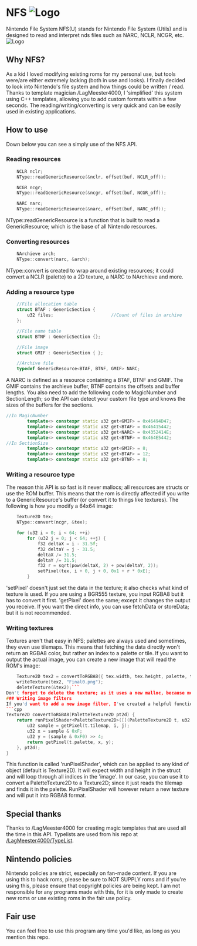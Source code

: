 # NFS ![Logo](https://i.imgur.com/bBy2kS9.png)
Nintendo File System
NFS(U) stands for Nintendo File System (Utils) and is designed to read and interpret nds files such as NARC, NCLR, NCGR, etc.
![Logo](https://i.imgur.com/PWpc5ZX.png)
## Why NFS?
As a kid I loved modifying existing roms for my personal use, but tools were/are either extremely lacking (both in use and looks). I finally decided to look into Nintendo's file system and how things could be written / read. Thanks to template magician /LagMeester4000, I 'simplified' this system using C++ templates, allowing you to add custom formats within a few seconds. The reading/writing/converting is very quick and can be easily used in existing applications.
## How to use
Down below you can see a simply use of the NFS API.
### Reading resources
```cpp
  	NCLR nclr;
	NType::readGenericResource(&nclr, offset(buf, NCLR_off));

	NCGR ncgr;
	NType::readGenericResource(&ncgr, offset(buf, NCGR_off));

	NARC narc;
	NType::readGenericResource(&narc, offset(buf, NARC_off));
```
NType::readGenericResource is a function that is built to read a GenericResource; which is the base of all Nintendo resources.
### Converting resources
```cpp
  	NArchieve arch;
	NType::convert(narc, &arch);
```
NType::convert is created to wrap around existing resources; it could convert a NCLR (palette) to a 2D texture, a NARC to NArchieve and more.
### Adding a resource type
```cpp
  	//File allocation table
	struct BTAF : GenericSection {
		u32 files;						//Count of files in archive
	};

	//File name table
	struct BTNF : GenericSection {};

	//File image
	struct GMIF : GenericSection { };

	//Archive file
	typedef GenericResource<BTAF, BTNF, GMIF> NARC;
```
A NARC is defined as a resource containing a BTAF, BTNF and GMIF. The GMIF contains the archieve buffer, BTNF contains the offsets and buffer lengths.
You also need to add the following code to MagicNumber and SectionLength; so the API can detect your custom file type and knows the sizes of the buffers for the sections.
```cpp
//In MagicNumber
		template<> constexpr static u32 get<GMIF> = 0x46494D47;
		template<> constexpr static u32 get<BTAF> = 0x46415442;
		template<> constexpr static u32 get<NARC> = 0x4352414E;
		template<> constexpr static u32 get<BTNF> = 0x464E5442;
//In SectionSize
  		template<> constexpr static u32 get<GMIF> = 8;
		template<> constexpr static u32 get<BTAF> = 12;
		template<> constexpr static u32 get<BTNF> = 8;
```
### Writing a resource type
The reason this API is so fast is it never mallocs; all resources are structs or use the ROM buffer. This means that the rom is directly affected if you write to a GenericResource's buffer (or convert it to things like textures). The following is how you modify a 64x64 image:
```cpp
	Texture2D tex;
	NType::convert(ncgr, &tex);

	for (u32 i = 0; i < 64; ++i)
		for (u32 j = 0; j < 64; ++j) {
			f32 deltaX = i - 31.5f;
			f32 deltaY = j - 31.5;
			deltaX /= 31.5;
			deltaY /= 31.5;
			f32 r = sqrt(pow(deltaX, 2) + pow(deltaY, 2));
			setPixel(tex, i + 0, j + 0, 0x1 + r * 0xE);
		}
```
'setPixel' doesn't just set the data in the texture; it also checks what kind of texture is used. If you are using a BGR555 texture, you input RGBA8 but it has to convert it first. 'getPixel' does the same; except it changes the output you receive. If you want the direct info, you can use fetchData or storeData; but it is not recommended.
###  Writing textures
Textures aren't that easy in NFS; palettes are always used and sometimes, they even use tilemaps. This means that fetching the data directly won't return an RGBA8 color, but rather an index to a palette or tile. If you want to output the actual image, you can create a new image that will read the ROM's image:
```cpp
	Texture2D tex2 = convertToRGBA8({ tex.width, tex.height, palette, tex });
	writeTexture(tex2, "Final0.png");
	deleteTexture(&tex2);```
Don't forget to delete the texture; as it uses a new malloc, because most of the time, the format is different from the source to the target. 
### Writing image filters
If you'd want to add a new image filter, I've created a helpful function, which can be used as the following:
```cpp
Texture2D convertToRGBA8(PaletteTexture2D pt2d) {
	return runPixelShader<PaletteTexture2D>([](PaletteTexture2D t, u32 i, u32 j) -> u32 { 
		u32 sample = getPixel(t.tilemap, i, j);
		u32 x = sample & 0xF;
		u32 y = (sample & 0xF0) >> 4;
		return getPixel(t.palette, x, y);
	}, pt2d);
}
```
This function is called 'runPixelShader', which can be applied to any kind of object (default is Texture2D). It will expect width and height in the struct and will loop through all indices in the 'image'. In our case, you can use it to convert a PaletteTexture2D to a Texture2D; since it just reads the tilemap and finds it in the palette.
RunPixelShader will however return a new texture and will put it into RGBA8 format.
## Special thanks
Thanks to /LagMeester4000 for creating magic templates that are used all the time in this API. Typelists are used from his repo at [/LagMeester4000/TypeList](https://github.com/LagMeester4000/TypeList).
## Nintendo policies
Nintendo policies are strict, especially on fan-made content. If you are using this to hack roms, please be sure to NOT SUPPLY roms and if you're using this, please ensure that copyright policies are being kept. I am not responsible for any programs made with this, for it is only made to create new roms or use existing roms in the fair use policy.
## Fair use
You can feel free to use this program any time you'd like, as long as you mention this repo.
